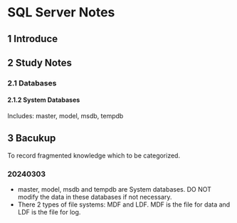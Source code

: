 # SQL Server Notes

## 1 Introduce

## 2 Study Notes

### 2.1 Databases

#### 2.1.2 System Databases

Includes: master, model, msdb, tempdb

## 3 Bacukup

To record fragmented knowledge which to be categorized.

### 20240303

- master, model, msdb and tempdb are System databases. DO NOT modify the data in these databases if not necessary.
- There 2 types of file systems: MDF and LDF. MDF is the file for data and LDF is the file for log. 